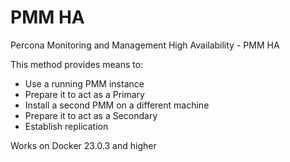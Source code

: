 # PMM HA
Percona Monitoring and Management High Availability - PMM HA

This method provides means to:

- Use a running PMM instance
- Prepare it to act as a Primary
- Install a second PMM on a different machine
- Prepare it to act as a Secondary
- Establish replication


Works on Docker 23.0.3 and higher
